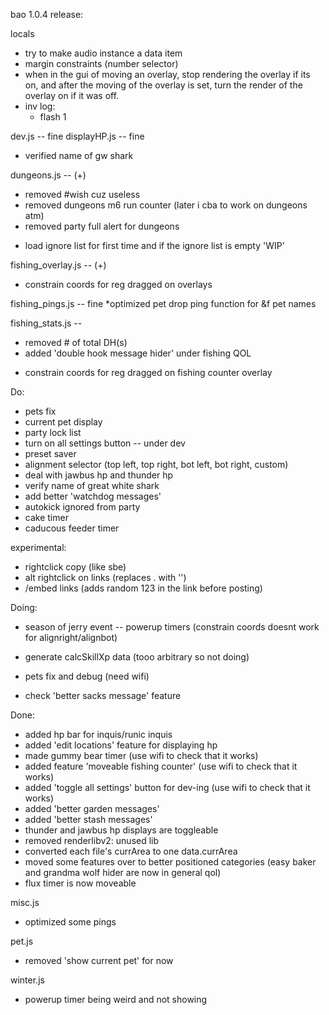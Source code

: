 bao 1.0.4 release:






locals
- try to make audio instance a data item
- margin constraints (number selector)
- when in the gui of moving an overlay, stop rendering the overlay if its on, and after the moving of the overlay is set, turn the render of the overlay on if it was off.
- inv log: 
    - flash 1
    
dev.js -- fine
displayHP.js -- fine
- verified name of gw shark

dungeons.js -- (+)
- removed #wish cuz useless
- removed dungeons m6 run counter (later i cba to work on dungeons atm)
- removed party full alert for dungeons
+ load ignore list for first time and if the ignore list is empty 'WIP'

fishing_overlay.js -- (+)
+ constrain coords for reg dragged on overlays

fishing_pings.js -- fine
*optimized pet drop ping function for &f pet names 

fishing_stats.js -- 
- removed # of total DH(s)
- added 'double hook message hider' under fishing QOL
+ constrain coords for reg dragged on fishing counter overlay







Do:
- pets fix
- current pet display
- party lock list
- turn on all settings button -- under dev
- preset saver
- alignment selector (top left, top right, bot left, bot right, custom)
- deal with jawbus hp and thunder hp
- verify name of great white shark
- add better 'watchdog messages'
- autokick ignored from party
- cake timer
- caducous feeder timer


experimental:
- rightclick copy (like sbe)
- alt rightclick on links (replaces . with '')
- /embed links (adds random 123 in the link before posting)



Doing: 
- season of jerry event -- powerup timers (constrain coords doesnt work for alignright/alignbot)
- generate calcSkillXp data (tooo arbitrary so not doing)

- pets fix and debug (need wifi)
- check 'better sacks message' feature



Done:
- added hp bar for inquis/runic inquis
- added 'edit locations' feature for displaying hp
- made gummy bear timer (use wifi to check that it works)
- added feature 'moveable fishing counter' (use wifi to check that it works)
- added 'toggle all settings' button for dev-ing (use wifi to check that it works)
- added 'better garden messages'
- added 'better stash messages'
- thunder and jawbus hp displays are toggleable
- removed renderlibv2: unused lib
- converted each file's currArea to one data.currArea
- moved some features over to better positioned categories (easy baker and grandma wolf hider are now in general qol)
- flux timer is now moveable

misc.js
- optimized some pings

pet.js
- removed 'show current pet' for now

winter.js
- powerup timer being weird and not showing




